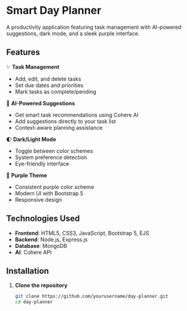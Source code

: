 # Smart Day Planner


A productivity application featuring task management with AI-powered suggestions, dark mode, and a sleek purple interface.

## Features

✨ **Task Management**
- Add, edit, and delete tasks
- Set due dates and priorities
- Mark tasks as complete/pending

🧠 **AI-Powered Suggestions**
- Get smart task recommendations using Cohere AI
- Add suggestions directly to your task list
- Context-aware planning assistance

🌓 **Dark/Light Mode**
- Toggle between color schemes
- System preference detection
- Eye-friendly interface

🎨 **Purple Theme**
- Consistent purple color scheme
- Modern UI with Bootstrap 5
- Responsive design

## Technologies Used

- **Frontend**: HTML5, CSS3, JavaScript, Bootstrap 5, EJS
- **Backend**: Node.js, Express.js
- **Database**: MongoDB
- **AI**: Cohere API


## Installation

1. **Clone the repository**
   ```bash
   git clone https://github.com/yourusername/day-planner.git
   cd day-planner
